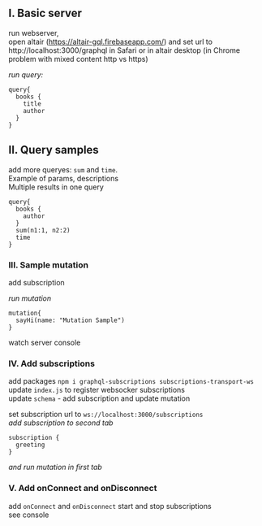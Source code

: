 ## I. Basic server

run webserver,  
open altair (https://altair-gql.firebaseapp.com/) and set url to http://localhost:3000/graphql in Safari or in altair desktop (in Chrome problem with mixed content http vs https)

*run query:*
```
query{
  books {
    title
    author
  }
}
```

## II. Query samples

add more queryes: `sum` and `time`.  
Example of params, descriptions  
Multiple results in one query

```
query{
  books {
    author
  }
  sum(n1:1, n2:2)
  time
}
```

### III. Sample mutation

add subscription

*run mutation*
```
mutation{
  sayHi(name: "Mutation Sample")
}
```

watch server console

### IV. Add subscriptions

add packages `npm i graphql-subscriptions subscriptions-transport-ws`  
update `index.js` to register websocker subscriptions  
update `schema` - add subscription and update mutation

set subscription url to `ws://localhost:3000/subscriptions`  
*add subscription to second tab*
```
subscription {
  greeting
}
```

*and run mutation in first tab*

### V. Add onConnect and onDisconnect

add `onConnect` and `onDisconnect`
start and stop subscriptions  
see console